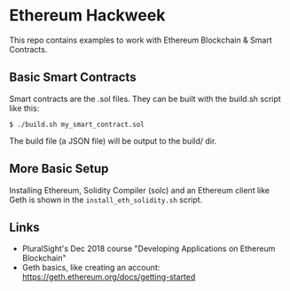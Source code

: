 # Ethereum Hackweek
This repo contains examples to work with Ethereum Blockchain & Smart Contracts.

## Basic Smart Contracts
Smart contracts are the .sol files. They can be built with the build.sh script like this:

    $ ./build.sh my_smart_contract.sol

The build file (a JSON file) will be output to the build/ dir.

## More Basic Setup
Installing Ethereum, Solidity Compiler (solc) and an Ethereum client like Geth is shown in the `install_eth_solidity.sh` script. 

## Links
  - PluralSight's Dec 2018 course "Developing Applications on Ethereum Blockchain" 
  - Geth basics, like creating an account: https://geth.ethereum.org/docs/getting-started 
